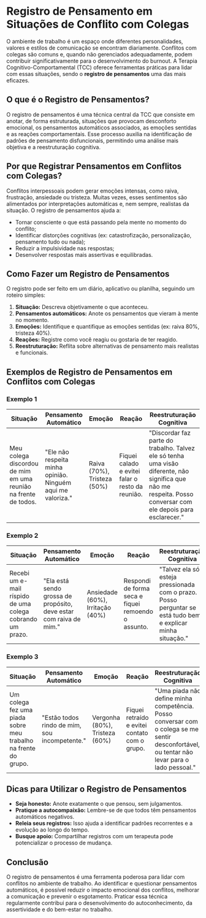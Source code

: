 # Registro de Pensamento em Situações de Conflito com Colegas

O ambiente de trabalho é um espaço onde diferentes personalidades, valores e estilos de comunicação se encontram diariamente. Conflitos com colegas são comuns e, quando não gerenciados adequadamente, podem contribuir significativamente para o desenvolvimento do burnout. A Terapia Cognitivo-Comportamental (TCC) oferece ferramentas práticas para lidar com essas situações, sendo o **registro de pensamentos** uma das mais eficazes.

## O que é o Registro de Pensamentos?

O registro de pensamentos é uma técnica central da TCC que consiste em anotar, de forma estruturada, situações que provocam desconforto emocional, os pensamentos automáticos associados, as emoções sentidas e as reações comportamentais. Esse processo auxilia na identificação de padrões de pensamento disfuncionais, permitindo uma análise mais objetiva e a reestruturação cognitiva.

## Por que Registrar Pensamentos em Conflitos com Colegas?

Conflitos interpessoais podem gerar emoções intensas, como raiva, frustração, ansiedade ou tristeza. Muitas vezes, esses sentimentos são alimentados por interpretações automáticas e, nem sempre, realistas da situação. O registro de pensamentos ajuda a:

- Tornar consciente o que está passando pela mente no momento do conflito;
- Identificar distorções cognitivas (ex: catastrofização, personalização, pensamento tudo ou nada);
- Reduzir a impulsividade nas respostas;
- Desenvolver respostas mais assertivas e equilibradas.

## Como Fazer um Registro de Pensamentos

O registro pode ser feito em um diário, aplicativo ou planilha, seguindo um roteiro simples:

1. **Situação:** Descreva objetivamente o que aconteceu.
2. **Pensamentos automáticos:** Anote os pensamentos que vieram à mente no momento.
3. **Emoções:** Identifique e quantifique as emoções sentidas (ex: raiva 80%, tristeza 40%).
4. **Reações:** Registre como você reagiu ou gostaria de ter reagido.
5. **Reestruturação:** Reflita sobre alternativas de pensamento mais realistas e funcionais.

## Exemplos de Registro de Pensamentos em Conflitos com Colegas

### Exemplo 1

| Situação | Pensamento Automático | Emoção | Reação | Reestruturação Cognitiva |
|----------|----------------------|--------|--------|--------------------------|
| Meu colega discordou de mim em uma reunião na frente de todos. | "Ele não respeita minha opinião. Ninguém aqui me valoriza." | Raiva (70%), Tristeza (50%) | Fiquei calado e evitei falar o resto da reunião. | "Discordar faz parte do trabalho. Talvez ele só tenha uma visão diferente, não significa que não me respeita. Posso conversar com ele depois para esclarecer." |

### Exemplo 2

| Situação | Pensamento Automático | Emoção | Reação | Reestruturação Cognitiva |
|----------|----------------------|--------|--------|--------------------------|
| Recebi um e-mail ríspido de uma colega cobrando um prazo. | "Ela está sendo grossa de propósito, deve estar com raiva de mim." | Ansiedade (60%), Irritação (40%) | Respondi de forma seca e fiquei remoendo o assunto. | "Talvez ela só esteja pressionada com o prazo. Posso perguntar se está tudo bem e explicar minha situação." |

### Exemplo 3

| Situação | Pensamento Automático | Emoção | Reação | Reestruturação Cognitiva |
|----------|----------------------|--------|--------|--------------------------|
| Um colega fez uma piada sobre meu trabalho na frente do grupo. | "Estão todos rindo de mim, sou incompetente." | Vergonha (80%), Tristeza (60%) | Fiquei retraído e evitei contato com o grupo. | "Uma piada não define minha competência. Posso conversar com o colega se me sentir desconfortável, ou tentar não levar para o lado pessoal." |

## Dicas para Utilizar o Registro de Pensamentos

- **Seja honesto:** Anote exatamente o que pensou, sem julgamentos.
- **Pratique a autocompaixão:** Lembre-se de que todos têm pensamentos automáticos negativos.
- **Releia seus registros:** Isso ajuda a identificar padrões recorrentes e a evolução ao longo do tempo.
- **Busque apoio:** Compartilhar registros com um terapeuta pode potencializar o processo de mudança.

## Conclusão

O registro de pensamentos é uma ferramenta poderosa para lidar com conflitos no ambiente de trabalho. Ao identificar e questionar pensamentos automáticos, é possível reduzir o impacto emocional dos conflitos, melhorar a comunicação e prevenir o esgotamento. Praticar essa técnica regularmente contribui para o desenvolvimento do autoconhecimento, da assertividade e do bem-estar no trabalho.